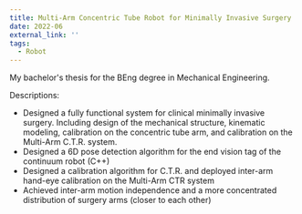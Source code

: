```yaml
---
title: Multi-Arm Concentric Tube Robot for Minimally Invasive Surgery
date: 2022-06
external_link: ''
tags:
  - Robot
---
```


My bachelor's thesis for the BEng degree in Mechanical Engineering.

Descriptions:
  - Designed a fully functional system for clinical minimally invasive surgery. Including design of the mechanical structure, kinematic modeling, calibration on the concentric tube arm, and calibration on the Multi-Arm C.T.R. system.
  - Designed a 6D pose detection algorithm for the end vision tag of the continuum robot (C++)
  - Designed a calibration algorithm for C.T.R.  and deployed inter-arm hand-eye calibration on the Multi-Arm CTR system
  - Achieved inter-arm motion independence and a more concentrated distribution of surgery arms (closer to each other)

<!--more-->
